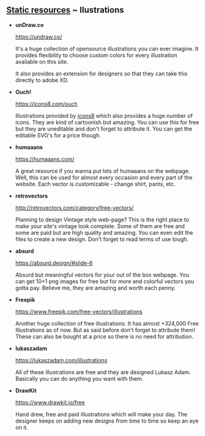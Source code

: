 
## [Static resources](..) ~ Ilustrations

* **unDraw.co**

  <https://undraw.co/>

  It's a huge collection of opensource illustrations you can ever imagine. It provides flexibility
  to choose custom colors for every illustration available on this site.

  It also provides an extension for designers so that they can take this directly to adobe XD.

* **Ouch!**

  <https://icons8.com/ouch>

  Illustrations provided by [icons8](https://icons8.com/) which also provides a huge number of
  icons. They are kind of cartoonish but amazing. You can use this for free but they are uneditable
  and don't forget to attribute it. You can get the editable SVG's for a price though.

* **humaaans**

  <https://humaaans.com/>

  A great resource if you wanna put lots of humaaans on the webpage.  Well, this can be used for
  almost every occasion and every part of the website. Each vector is customizable - change shirt,
  pants, etc.

* **retrovectors**

  <http://retrovectors.com/category/free-vectors/>

  Planning to design Vintage style web-page? This is the right place to make your site's vintage
  look complete. Some of them are free and some are paid but are high quality and amazing. You can
  even edit the files to create a new design. Don't forget to read terms of use tough.

* **absurd**

  <https://absurd.design/#slide-6>

  Absurd but meaningful vectors for your out of the box webpage. You can get 10+1 png images for
  free but for more and colorful vectors you gotta pay. Believe me, they are amazing and worth each
  penny.

* **Freepik**

  <https://www.freepik.com/free-vectors/illustrations>

  Another huge collection of free illustrations. It has almost +324,000 Free Illustrations as of
  now.  But as said before don't forget to attribute them! These can also be bought at a price so
  there is no need for attribution.

* **lukaszadam**

  <https://lukaszadam.com/illustrations>

  All of these illustrations are free and they are designed Lukasz Adam. Basically you can do
  anything you want with them.

* **DrawKit**

  <https://www.drawkit.io/free>

  Hand drew, free and paid illustrations which will make your day. The designer keeps on adding new
  designs from time to time so keep an eye on it.
